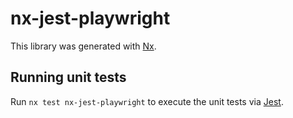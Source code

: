 # nx-jest-playwright

This library was generated with [Nx](https://nx.dev).

## Running unit tests

Run `nx test nx-jest-playwright` to execute the unit tests via [Jest](https://jestjs.io).
